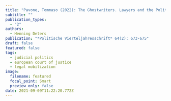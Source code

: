 ```yaml
---
title: "Pavone, Tommaso (2022): The Ghostwriters. Lawyers and the Politics behind the Judicial Construction of Europe (Review)"
subtitle: ""
publication_types:
  - "2"
authors:
  - Henning Deters
publication: "*Politische Vierteljahresschrift* 64(2): 673-675"
draft: false
featured: false
tags:
  - judicial politics
  - european court of justice
  - legal mobilization
image:
  filename: featured
  focal_point: Smart
  preview_only: false
date: 2021-09-09T11:22:20.772Z
---
```

